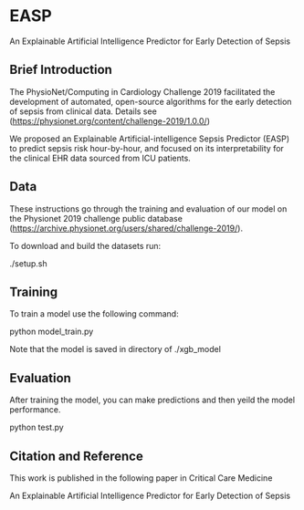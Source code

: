 # EASP
An Explainable Artificial Intelligence Predictor for Early Detection of Sepsis

## Brief Introduction
The PhysioNet/Computing in Cardiology Challenge 2019 facilitated the development of automated, open-source algorithms for the early detection of sepsis from clinical data. Details see (https://physionet.org/content/challenge-2019/1.0.0/)

We proposed an Explainable Artificial-intelligence Sepsis Predictor (EASP) to predict sepsis risk hour-by-hour, and focused on its interpretability for the clinical EHR data sourced from ICU patients. 

## Data
These instructions go through the training and evaluation of our model on the Physionet 2019 challenge public database (https://archive.physionet.org/users/shared/challenge-2019/).

To download and build the datasets run:

  ./setup.sh

## Training
To train a model use the following command:

  python model_train.py
  
Note that the model is saved in directory of ./xgb_model

## Evaluation
After training the model, you can make predictions and then yeild the model performance.

  python test.py
  
## Citation and Reference
This work is published in the following paper in Critical Care Medicine

An Explainable Artificial Intelligence Predictor for Early Detection of Sepsis
